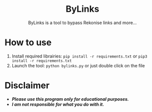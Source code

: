 <h1 align="center">ByLinks</h1>
<p align="center">ByLinks is a tool to bypass Rekonise links and more...</p>

# How to use
 1. Install required librairies: ``pip install -r requirements.txt`` or ``pip3 install -r requirements.txt``
 2. Launch the tool: ``python bylinks.py`` or just double click on the file

# Disclaimer

* ***Please use this program only for educational purposes.***
* ***I am not responsible for what you do with it.***
